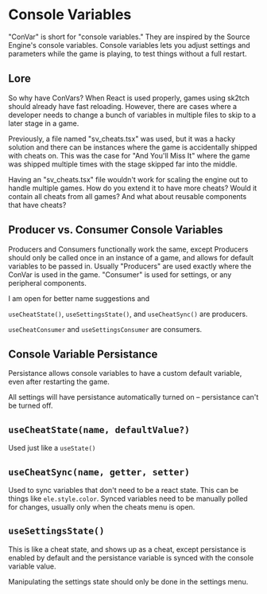 # Console Variables

"ConVar" is short for "console variables." They are inspired by the Source
Engine's console variables. Console variables lets you adjust settings and
parameters while the game is playing, to test things without a full restart.

## Lore

So why have ConVars? When React is used properly, games using sk2tch should
already have fast reloading. However, there are cases where a developer needs to
change a bunch of variables in multiple files to skip to a later stage in a
game.

Previously, a file named "sv_cheats.tsx" was used, but it was a hacky solution
and there can be instances where the game is accidentally shipped with cheats
on. This was the case for "And You'll Miss It" where the game was shipped
multiple times with the stage skipped far into the middle.

Having an "sv_cheats.tsx" file wouldn't work for scaling the engine out to
handle multiple games. How do you extend it to have more cheats? Would it
contain all cheats from all games? And what about reusable components that have
cheats?

## Producer vs. Consumer Console Variables

Producers and Consumers functionally work the same, except Producers should only
be called once in an instance of a game, and allows for default variables to be
passed in. Usually "Producers" are used exactly where the ConVar is used in the
game. "Consumer" is used for settings, or any peripheral components.

I am open for better name suggestions and

`useCheatState()`, `useSettingsState()`, and `useCheatSync()` are producers.

`useCheatConsumer` and `useSettingsConsumer` are consumers.

## Console Variable Persistance

Persistance allows console variables to have a custom default variable, even after restarting the game.

All settings will have persistance automatically turned on – persistance can't be turned off.

## `useCheatState(name, defaultValue?)`

Used just like a `useState()`

## `useCheatSync(name, getter, setter)`

Used to sync variables that don't need to be a react state. This can be things like `ele.style.color`. Synced variables need to be manually polled for changes, usually only when the cheats menu is open.

## `useSettingsState()`

This is like a cheat state, and shows up as a cheat, except persistance is enabled by default and the persistance variable is synced with the console variable value.

Manipulating the settings state should only be done in the settings menu.
